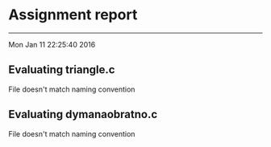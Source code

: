 # Assignment report
---
Mon Jan 11 22:25:40 2016

## Evaluating triangle.c

File doesn't match naming convention

## Evaluating dymanaobratno.c

File doesn't match naming convention

